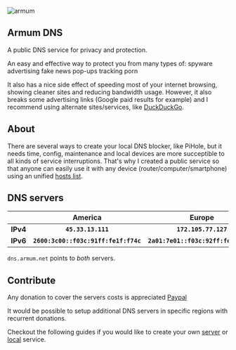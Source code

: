 ![armum](https://armum.net/img/armum-small.png "Armum")
## Armum DNS
A public DNS service for privacy and protection.

An easy and effective way to protect you from many types of:
spyware
advertising
fake news
pop-ups
tracking
porn

It also has a nice side effect of speeding most of your internet browsing, showing cleaner sites and reducing bandwidth usage.
However, it also breaks some advertising links (Google paid results for example) and I recommend using alternate sites/services, like [DuckDuckGo](https://duckduckgo.com/).

## About
There are several ways to create your local DNS blocker, like PiHole, but it needs time, config, maintenance and local devices are more succeptible to all kinds of service interruptions.
That's why I created a public service so that anyone can easily use it with any device (router/computer/smartphone) using an unified [hosts list](https://github.com/StevenBlack/hosts).

## DNS servers

||__America__|__Europe__|
|-|:-----------:|:----------:|
|__IPv4__|__`45.33.13.111`__|__`172.105.77.127`__|
|__IPv6__|__`2600:3c00::f03c:91ff:fe1f:f74c`__|__`2a01:7e01::f03c:92ff:fe42:70c5`__|

`dns.armum.net` points to _both_ servers.

## Contribute

Any donation to cover the servers costs is appreciated [Paypal](https://www.paypal.com/paypalme/mencargo/USD)

It would be possible to setup additional DNS servers in specific regions with recurrent donations.

Checkout the following guides if you would like to create your own [server](https://github.com/armum/dns/blob/master/server.md) or [local](https://github.com/armum/dns/blob/master/local.md) service.
